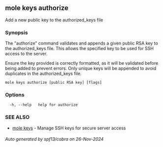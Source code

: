 ## mole keys authorize

Add a new public key to the authorized_keys file

### Synopsis

The "authorize" command validates and appends a given public RSA key 
to the authorized_keys file. This allows the specified key to be used 
for SSH access to the server.

Ensure the key provided is correctly formatted, as it will be validated 
before being added to prevent errors. Only unique keys will be appended 
to avoid duplicates in the authorized_keys file.

```
mole keys authorize [public RSA key] [flags]
```

### Options

```
  -h, --help   help for authorize
```

### SEE ALSO

* [mole keys](mole_keys.md)	 - Manage SSH keys for secure server access

###### Auto generated by spf13/cobra on 26-Nov-2024
